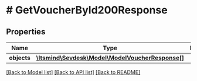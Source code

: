 # # GetVoucherById200Response

## Properties

Name | Type | Description | Notes
------------ | ------------- | ------------- | -------------
**objects** | [**\Itsmind\Sevdesk\Model\ModelVoucherResponse[]**](ModelVoucherResponse.md) |  | [optional]

[[Back to Model list]](../../README.md#models) [[Back to API list]](../../README.md#endpoints) [[Back to README]](../../README.md)
